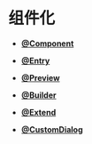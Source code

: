 # 组件化<a name="ZH-CN_TOPIC_0000001110948890"></a>

-   **[@Component](ts-component-based-component.md)**  

-   **[@Entry](ts-component-based-entry.md)**  

-   **[@Preview](ts-component-based-preview.md)**  

-   **[@Builder](ts-component-based-builder.md)**  

-   **[@Extend](ts-component-based-extend.md)**  

-   **[@CustomDialog](ts-component-based-customdialog.md)**  


